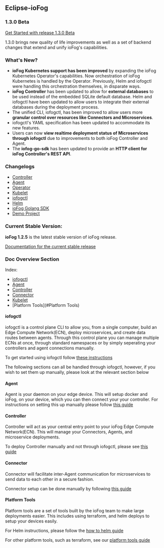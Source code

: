 ## Eclipse-ioFog 

### 1.3.0 Beta

[Get Started with release 1.3.0 Beta](/getting-started/core-concepts.html)

1.3.0 brings new quality of life improvements as well as a set of backend changes that extend and unify ioFog's capabilities.

### What's New?

- **ioFog Kubernetes support has been improved** by expanding the ioFog Kubernetes Operator's capabilities. Now orchestration of ioFog Kubernetes is handled by the Operator. Previously, Helm and iofogctl were handling this orchestration themselves, in disparate ways.
- **ioFog Controller** has been updated to allow for **external databases** to be used instead of the embedded SQLite default database. Helm and iofogctl have been updated to allow users to integrate their external databases during the deployment process.
- The unified CLI, iofogctl, has been improved to allow users more **granular control over resources like Connectors and Microservices**.
- iofogctl's YAML specification has been updated to accommodate its new features.
- Users can now **view realtime deployment status of Microservices through iofogctl** due to improvements to both ioFog Controller and Agent.
- The **iofog-go-sdk** has been updated to provide an **HTTP client for ioFog Controller's REST API**.

### Changelogs

- [Controller](https://github.com/eclipse-iofog/Controller/blob/v1.3.0-beta/CHANGELOG-1.3.md)
- [Agent](https://github.com/eclipse-iofog/Agent/blob/v1.3.0-beta/CHANGELOG-1.3.md)
- [Operator](https://github.com/eclipse-iofog/iofog-operator/blob/v1.3.0-beta/CHANGELOG-1.3.md)
- [Kubelet](https://github.com/eclipse-iofog/iofog-kubelet/blob/v1.3.0-beta/CHANGELOG-1.3.md)
- [iofogctl](https://github.com/eclipse-iofog/iofogctl/blob/v1.3.0-rc3/CHANGELOG-1.3.md)
- [Helm](https://github.com/eclipse-iofog/helm/blob/release/1.3.0/CHANGELOG.md)
- [ioFog Golang SDK](https://github.com/eclipse-iofog/iofog-go-sdk/blob/v1.3.0-beta/CHANGELOG-1.3.md)
- [Demo Project](https://github.com/eclipse-iofog/demo/blob/v1.3.0-beta/CHANGELOG-1.3.md)

### Current Stable Version:

**ioFog 1.2.5** is the latest stable version of ioFog release.
 
[Documentation for the current stable release](/docs/1.2.0/getting-started/core-concepts.html)

### Doc Overview Section

Index:
* [iofogctl](#iofogctl)
* [Agent](#Agent)
* [Controller](#Controller)
* [Connector](#Connector)
* [Kubelet](#Kubelet)
* [Platform Tools](#Platform Tools)

#### iofogctl

iofogctl is a control plane CLI to allow you, from a single computer, build an Edge Compute Network(ECN), deploy microservices, and create data routes between agents.
Through this control plane you can manage multiple ECNs at once, through standard namespaces or by simply seperating your controllers and agent connections manually.

To get started using iofogctl follow [these instructions](./tools/iofogctl/usage.html)

The following sections can all be handled through iofogctl, however, if you wish to set them up manually, please look at the relevant section below

#### Agent

Agent is your daemon on your edge device. This will setup docker and ioFog, 
on your device, which you can then connect your your controller. For instructions on setting this up manually please follow 
[this guide](./agents/overview.html)

#### Controller

Controller will act as your central entry point to your ioFog Edge Compute Network(ECN). 
This will manage your Connectors, Agents, and microservice deployments. 

To deploy Controller manually and not through iofogctl, please see [this guide](./controllers/overview.html)

#### Connector

Connector will facilitate inter-Agent communication for microservices to send data to each other in a secure fashion.

Connector setup can be done manually by following [this guide](./connectors/overview.html)

#### Platform Tools

Platform tools are a set of tools built by the ioFog team to make large deployments easier. This includes using terraform, and helm deploys to setup your devices easily.

For Helm instructions, please follow the [how to helm guide](./tools/how-to-helm.html)

For other platform tools, such as terraform, see our [platform tools guide](./tools/how-to-helm.html)


